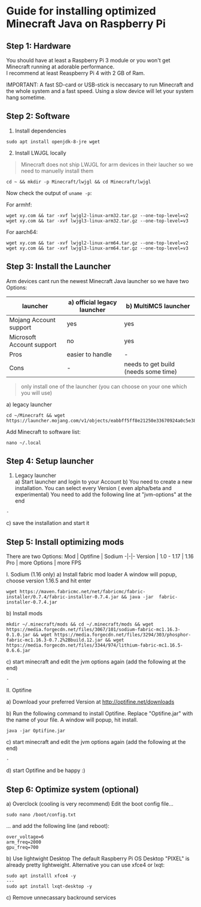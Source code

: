 Guide for installing optimized Minecraft Java on Raspberry Pi
================

## Step 1: Hardware

You should have at least a Raspberry Pi 3 module or you won't get Minecraft running at adorable performance.     
I recommend at least Reaspberry Pi 4 with 2 GB of Ram.

IMPORTANT: A fast SD-card or USB-stick is neccasary to run Minecraft and the whole system and a fast speed. Using a slow device will let your system hang sometime.

## Step 2: Software
1. Install dependencies
```
sudo apt install openjdk-8-jre wget
```
2. Install LWJGL locally
 > Minecraft does not ship LWJGL for arm devices in their laucher so we need to manuelly install them
 
```
cd ~ && mkdir -p Minecraft/lwjgl && cd Minecraft/lwjgl
```
Now check the output of `uname -p`:

For armhf:
```
wget xy.com && tar -xvf lwjgl2-linux-arm32.tar.gz --one-top-level=v2
wget xy.com && tar -xvf lwjgl3-linux-arm32.tar.gz --one-top-level=v3
```
For aarch64:
```
wget xy.com && tar -xvf lwjgl2-linux-arm64.tar.gz --one-top-level=v2
wget xy.com && tar -xvf lwjgl3-linux-arm64.tar.gz --one-top-level=v3
```

## Step 3: Install the Launcher
Arm devices cant run the newest Minecraft Java launcher so we have two Options:

launcher | a) official legacy launcher | b) MultiMC5 launcher
--- | --- | ---
Mojang Account support | yes | yes
Microsoft Account support | no | yes
Pros | easier to handle | -
Cons | - | needs to get build (needs some time)

> only install one of the launcher (you can choose on your one which you will use)

a) legacy launcher
```
cd ~/Minecraft && wget https://launcher.mojang.com/v1/objects/eabbff5ff8e21250e33670924a0c5e38f47c840b/launcher.jar
```
Add Minecraft to software list:
```
nano ~/.local
```

## Step 4: Setup launcher

1. Legacy launcher  
a) Start launcher and login to your Account
b) You need to create a new installation. You can select every Version ( even alpha/beta and experimental)
You need to add the following line at "jvm-options" at the end
```
-
```
c) save the installation and start it

## Step 5: Install optimizing mods
There are two Options:
Mod | Optifine | Sodium
-|-|-
Version | 1.0 - 1.17 | 1.16
Pro | more Options | more FPS

I. Sodium (1.16 only)
a) Install fabric mod loader
A window will popup, choose version 1.16.5 and hit enter
```
wget https://maven.fabricmc.net/net/fabricmc/fabric-installer/0.7.4/fabric-installer-0.7.4.jar && java -jar  fabric-installer-0.7.4.jar
```
b) Install mods
```
mkdir ~/.minecraft/mods && cd ~/.minecraft/mods && wget https://media.forgecdn.net/files/3067/101/sodium-fabric-mc1.16.3-0.1.0.jar && wget https://media.forgecdn.net/files/3294/303/phosphor-fabric-mc1.16.3-0.7.2%2Bbuild.12.jar && wget https://media.forgecdn.net/files/3344/974/lithium-fabric-mc1.16.5-0.6.6.jar
```
c) start minecraft and edit the jvm options again (add the following at the end)
```
-
```

II. Optifine

a) Download your preferred Version at http://optifine.net/downloads

b) Run the following command to install Optifine. Replace "Optifine.jar" with the name of your file.
A window will popup, hit install.
```
java -jar Optifine.jar
```

c) start minecraft and edit the jvm options again (add the following at the end)
```
-
```

d) start Optifine and be happy :)

## Step 6: Optimize system (optional)

a) Overclock (cooling is very recommend)
Edit the boot config file...
```
sudo nano /boot/config.txt
```
... and add the following line (and reboot):
```
over_voltage=6
arm_freq=2000
gpu_freq=700
```


b) Use lightwight Desktop
The default Raspberry Pi OS Desktop "PIXEL" is already pretty lightweight. Alternative you can use xfce4 or lxqt:
```
sudo apt installl xfce4 -y
---
sudo apt install lxqt-desktop -y
```

c) Remove unnecassary backround services
